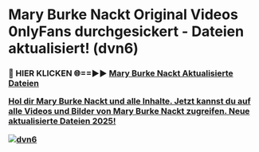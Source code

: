 # Mary Burke Nackt Original Videos 0nlyFans durchgesickert - Dateien aktualisiert! (dvn6)

<h3>🔴 HIER KLICKEN 🌐==►► <a href="https://tinyurl.com/h6vf6nb8" rel="nofollow">Mary Burke Nackt Aktualisierte Dateien

Hol dir Mary Burke Nackt und alle Inhalte. Jetzt kannst du auf alle Videos und Bilder von Mary Burke Nackt zugreifen. Neue aktualisierte Dateien 2025!

[![dvn6](https://i.imgur.com/sD4kR3V.gif)](https://tinyurl.com/h6vf6nb8)
